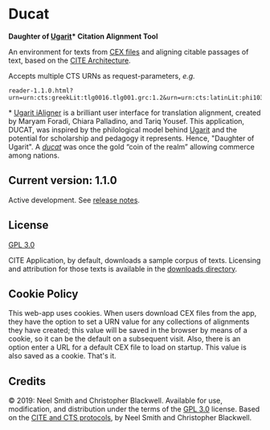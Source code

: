 # Ducat

**Daughter of [Ugarit](http://ugarit.ialigner.com)\* Citation Alignment Tool**

An environment for texts from [CEX files](https://cite-architecture.github.io/citedx/CEX-spec-3.0.1/) and aligning citable passages of text, based on the [CITE Architecture](http://cite-architecture.org).

Accepts multiple CTS URNs as request-parameters, *e.g.* 

~~~
reader-1.1.0.html?urn=urn:cts:greekLit:tlg0016.tlg001.grc:1.2&urn=urn:cts:latinLit:phi1038.phi001.omar:1.pr.1
~~~

\* [Ugarit iAligner](http://ugarit.ialigner.com) is a brilliant user interface for translation alignment, created by Maryam Foradi, Chiara Palladino, and Tariq Yousef. This application, DUCAT, was inspired by the philological model behind [Ugarit](http://ugarit.ialigner.com) and the potential for scholarship and pedagogy it represents. Hence, "Daughter of Ugarit". A [*ducat*](https://en.wikipedia.org/wiki/Ducat) was once the gold “coin of the realm” allowing commerce among nations.

## Current version: 1.1.0

Active development. See [release notes](releases.md).

## License

[GPL 3.0](https://opensource.org/licenses/gpl-3.0.html)

CITE Application, by default, downloads a sample corpus of texts. Licensing and 
attribution for those texts is available in the [downloads directory](downloads).

## Cookie Policy

This web-app uses cookies. When users download CEX files from the app, they have the option to set a URN value for any collections of alignments they have created; this value will be saved in the browser by means of a cookie, so it can be the default on a subsequent visit. Also, there is an option enter a URL for a default CEX file to load on startup. This value is also saved as a cookie. That's it.

## Credits

© 2019: Neel Smith and Christopher Blackwell. Available for use, modification, and distribution under the terms of the [GPL 3.0](https://opensource.org/licenses/gpl-3.0.html) license. Based on the [CITE and CTS protocols](http://cite-architecture.github.io), by Neel Smith and Christopher Blackwell.
